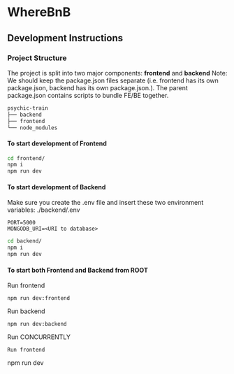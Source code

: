 # WhereBnB

## Development Instructions

### Project Structure

The project is split into two major components: **frontend** and **backend**
Note: We should keep the package.json files separate (i.e. frontend has its own package.json, backend has its own package.json.). The parent package.json contains scripts to bundle FE/BE together.

```bash
psychic-train
├── backend
├── frontend
└── node_modules
```

#### To start development of Frontend

```bash
cd frontend/
npm i
npm run dev
```

#### To start development of Backend

Make sure you create the .env file and insert these two environment variables:
./backend/.env

```
PORT=5000
MONGODB_URI=<URI to database>
```

```bash
cd backend/
npm i
npm run dev
```

#### To start both Frontend and Backend from ROOT

Run frontend

```
npm run dev:frontend
```

Run backend

```
npm run dev:backend
```

Run CONCURRENTLY

```
Run frontend
```

npm run dev

```

```

